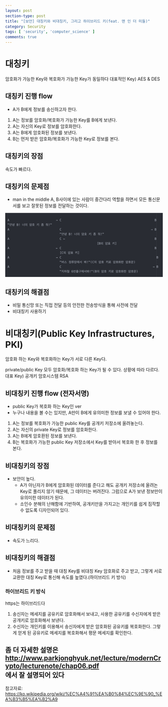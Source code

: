 ```yaml
---
layout: post
section-type: post
title: "[보안] 대칭키와 비대칭키, 그리고 하이브리드 키(feat. 맨 인 더 미들)"
category: Security
tags: [ 'security', 'computer_science' ]
comments: true
---
```


# 대칭키
암호화가 가능한 Key와 복호화가 가능한 Key가 동일하다
대표적인 Key) AES & DES

## 대칭키 진행 flow
- A가 B에게 정보를 송신하고자 한다.

1. A는 정보를 암호화/복호화가 가능한 Key를 B에게 보낸다.
2. A는 자신의 Key로 정보를 암호화한다.
3. A는 B에게 암호화된 정보를 보낸다.
4. B는 먼저 받은 암호화/복호화가 가능한 Key로 정보를 본다.

## 대칭키의 장점
속도가 빠르다.

## 대칭키의 문제점
- man in the middle
A, B사이에 있는 사람이 중간다리 역할을 하면서 모든 통신문서를 보고 잘못된 정보를 전달하는 것이다.

![man-in-the-middle](/images/2018-12-23-key/man-in-the-middle.png)

## 대칭키의 해결점
- 비밀 통신망 또는 직접 전달 등의 안전한 전송방식을 통해 사전에 전달
- 비대칭키 사용하기

# 비대칭키(Public Key Infrastructures, PKI)
암호화 하는 Key와 복호화하는 Key가 서로 다른 Key다.

private/public Key 모두 암호화/복호화 하는 Key가 될 수 있다.
상황에 따라 다르다.
대표 Key) 공개키 암호시스템 RSA

## 비대칭키 진행 flow (전자서명)
- public Key가 복호화 하는 Key인 ver
- 누구나 내용을 볼 수는 있지만, A만이 B에게 유의미한 정보를 보낼 수 있어야 한다.

1. A는 정보를 복호화가 가능한 public Key를 공개키 저장소에 올려놓는다.
2. A는 자신의 private Key로 정보를 암호화한다.
3. A는 B에게 암호환된 정보를 보낸다.
4. B는 복호화가 가능한 public Key 저장소에서 Key를 받아서 복호화 한 후 정보를 본다.

## 비대칭키의 장점
- 보안이 높다.
  - A가 아닌자가 B에게 암호화된 데이터를 준다고 해도 공개키 저장소에 올려논 Key로 풀리지 않기 때문에, 그 데이터는 버려진다. 그럼으로 A가 보낸 정보만이 유의미한 데이터가 된다.
  - 소인수 분해의 난해함에 기반하여, 공개키만을 가지고는 개인키를 쉽게 짐작할 수 없도록 디자인되어 있다.

## 비대칭키의 문제점
- 속도가 느리다.

## 비대칭키의 해결점
- 처음 정보를 주고 받을 때 대칭 Key를 비대칭 Key 암호화로 주고 받고, 그렇게 서로 교환한 대칭 Key로 통신해 속도를 높였다.(하이브리드 키 방식)

### 하이브리드 키 방식

https는 하이브리드다  
1. 송신자는 메세지를 공유키로 암호화해서 보내고, 사용한 공유키를 수신자에게 받은 공개키로 암호화해서 보낸다.
2. 수신자는 개인키를 이용해서 송신자에게 받은 암호화된 공유키를 복호화한다. 그렇게 얻게 된 공유키로 메세지를 복호화해서 평문 메세지를 확인한다.


좀 더 자세한 설명은  
http://www.parkjonghyuk.net/lecture/modernCrypto/lecturenote/chap06.pdf  
에서 잘 설명되어 있다
---
참고자료:
https://ko.wikipedia.org/wiki/%EC%A4%91%EA%B0%84%EC%9E%90_%EA%B3%B5%EA%B2%A9  
<!-- http://www.parkjonghyuk.net/lecture/2011-1st-lecture/modernCrypto/chap06.pdf -->
<!-- rsa 코드 선혁이것 참고해서 go로 만들어 보고 싶다. -->
